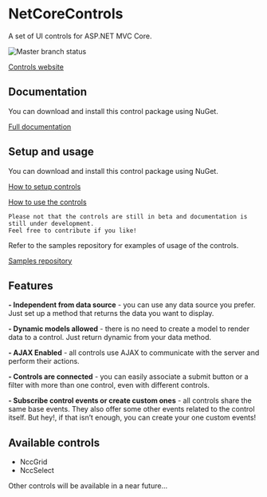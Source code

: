 # NetCoreControls
A set of UI controls for ASP.NET MVC Core.

![Master branch status](https://ci.appveyor.com/api/projects/status/github/bytenuts/netcorecontrols?svg=true&branch=master)

[Controls website](http://netcorecontrols.bytenuts.com)


## Documentation
You can download and install this control package using NuGet.

[Full documentation](http://netcorecontrols.readthedocs.io/en/latest/index.html)


## Setup and usage
You can download and install this control package using NuGet.

[How to setup controls](http://netcorecontrols.readthedocs.io/en/latest/00GetStarted/00SetupAndOverview.html)

[How to use the controls](http://netcorecontrols.readthedocs.io/en/latest/00GetStarted/01Usage.html)

```
Please not that the controls are still in beta and documentation is still under development.
Feel free to contribute if you like!
```

Refer to the samples repository for examples of usage of the controls.

[Samples repository](https://github.com/ByteNuts/NetCoreControls.Samples)


## Features
**- Independent from data source** - you can use any data source you prefer. Just set up a method that returns the data you want to display.

**- Dynamic models allowed** - there is no need to create a model to render data to a control. Just return dynamic from your data method.

**- AJAX Enabled** - all controls use AJAX to communicate with the server and perform their actions.

**- Controls are connected** - you can easily associate a submit button or a filter with more than one control, even with different controls.

**- Subscribe control events or create custom ones** - all controls share the same base events. They also offer some other events related to the control itself. But hey!, if that isn’t enough, you can create your one custom events!


## Available controls

* NccGrid
* NccSelect

Other controls will be available in a near future...


